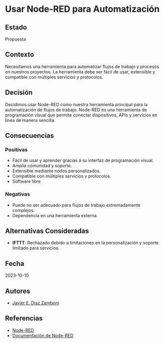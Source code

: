 # Usar Node-RED para Automatización

## Estado
Propuesta

## Contexto
Necesitamos una herramienta para automatizar flujos de trabajo y procesos en nuestros proyectos. La herramienta debe ser fácil de usar, extensible y compatible con múltiples servicios y protocolos.

## Decisión
Decidimos usar Node-RED como nuestra herramienta principal para la automatización de flujos de trabajo. Node-RED es una herramienta de programación visual que permite conectar dispositivos, APIs y servicios en línea de manera sencilla.

## Consecuencias
### Positivas
- Fácil de usar y aprender gracias a su interfaz de programación visual.
- Amplia comunidad y soporte.
- Extensible mediante nodos personalizados.
- Compatible con múltiples servicios y protocolos.
- Software libre

### Negativas
- Puede no ser adecuado para flujos de trabajo extremadamente complejos.
- Dependencia en una herramienta externa.

## Alternativas Consideradas
- **IFTTT**: Rechazado debido a limitaciones en la personalización y soporte limitado para servicios.

## Fecha
2023-10-10

## Autores
- [Javier E. Diaz Zamboni](https://github.com/dzjavier) 

## Referencias
- [Node-RED](https://nodered.org/)
- [Documentación de Node-RED](https://nodered.org/docs/)
